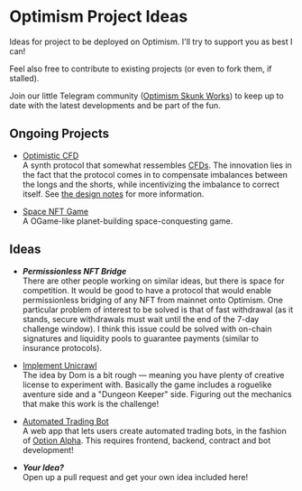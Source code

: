 # Optimism Project Ideas

Ideas for project to be deployed on Optimism. I'll try to support you as best I can!

Feel also free to contribute to existing projects (or even to fork them, if stalled).

Join our little Telegram community ([Optimism Skunk Works](https://t.me/+Cb7q0a1YqItkZTRk)) to keep up to date with the latest developments and be part of the fun.

## Ongoing Projects

- [Optimistic CFD](https://github.com/2xic/optimistic-cfd)  
  A synth protocol that somewhat ressembles [CFDs](https://www.investopedia.com/articles/stocks/09/trade-a-cfd.asp). The innovation lies in the fact that the protocol comes in to compensate imbalances between the longs and the shorts, while incentivizing the imbalance to correct itself. See [the design notes](https://github.com/2xic/optimistic-cfd/issues/1) for more information.

- [Space NFT Game](https://github.com/JFF-Danno/SpaceNFTGame)  
  A OGame-like planet-building space-conquesting game.
  
## Ideas

- ___Permissionless NFT Bridge___  
  There are other people working on similar ideas, but there is space for competition. It would be good to have a protocol that would enable permissionless bridging of any NFT from mainnet onto Optimism. One particular problem of interest to be solved is that of fast withdrawal (as it stands, secure withdrawals must wait until the end of the 7-day challenge window). I think this issue could be solved with on-chain signatures and liquidity pools to guarantee payments (similar to insurance protocols).

- [Implement Unicrawl](https://twitter.com/dhof/status/1475246745399476235)  
  The idea by Dom is a bit rough — meaning you have plenty of creative license to experiment with. Basically the game includes a roguelike aventure side and a "Dungeon Keeper" side. Figuring out the mechanics that make this work is the challenge!

- [Automated Trading Bot](https://optionalpha.com/podcast/build-a-fully-automated-options-portfolio-with-3000-in-1-click)  
  A web app that lets users create automated trading bots, in the fashion of [Option Alpha](https://optionalpha.com/podcast/build-a-fully-automated-options-portfolio-with-3000-in-1-click). This requires frontend, backend, contract and bot development!

- ___Your Idea?___  
  Open up a pull request and get your own idea included here!
